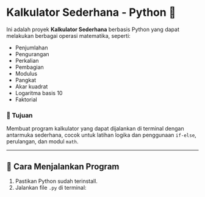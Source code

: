 # Kalkulator Sederhana - Python 🧮

Ini adalah proyek **Kalkulator Sederhana** berbasis Python yang dapat melakukan berbagai operasi matematika, seperti:
- Penjumlahan
- Pengurangan
- Perkalian
- Pembagian
- Modulus
- Pangkat
- Akar kuadrat
- Logaritma basis 10
- Faktorial

### 🎯 Tujuan
Membuat program kalkulator yang dapat dijalankan di terminal dengan antarmuka sederhana, cocok untuk latihan logika dan penggunaan `if-else`, perulangan, dan modul `math`.

---

## 🚀 Cara Menjalankan Program

1. Pastikan Python sudah terinstall.
2. Jalankan file `.py` di terminal:
```bash




